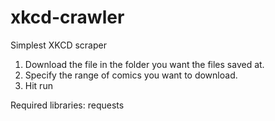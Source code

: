 # xkcd-crawler
Simplest XKCD scraper

1. Download the file in the folder you want the files saved at.
2. Specify the range of comics you want to download.
3. Hit run

Required libraries: requests
